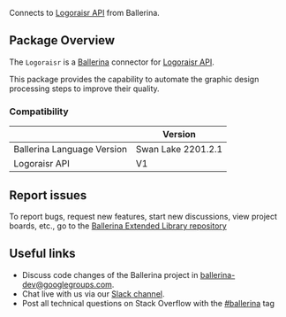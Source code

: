 Connects to [Logoraisr API](https://docs.logoraisr.com/) from Ballerina.

## Package Overview
The `Logoraisr` is a [Ballerina](https://ballerina.io/) connector for [Logoraisr API](https://docs.logoraisr.com/).  

This package provides the capability to automate the graphic design processing steps to improve their quality.

### Compatibility
|                               | Version               |
|-------------------------------|-----------------------|
| Ballerina Language Version    | Swan Lake 2201.2.1      |
| Logoraisr API                 | V1                    |

## Report issues
To report bugs, request new features, start new discussions, view project boards, etc., go to the [Ballerina Extended Library repository](https://github.com/ballerina-platform/ballerina-extended-library)

## Useful links
- Discuss code changes of the Ballerina project in [ballerina-dev@googlegroups.com](mailto:ballerina-dev@googlegroups.com).
- Chat live with us via our [Slack channel](https://ballerina.io/community/slack/).
- Post all technical questions on Stack Overflow with the [#ballerina](https://stackoverflow.com/questions/tagged/ballerina) tag
